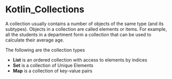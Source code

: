 # Kotlin_Collections
A collection usually contains a number of objects of the same type (and its subtypes). Objects in a collection are called elements or items. For example, all the students in a department form a collection that can be used to calculate their average age.

The following are the collection types
- **List** is an ordered collection with access to elements by indices
- **Set** is a collection of Unique Elements
- **Map** is a collection of key-value pairs 

